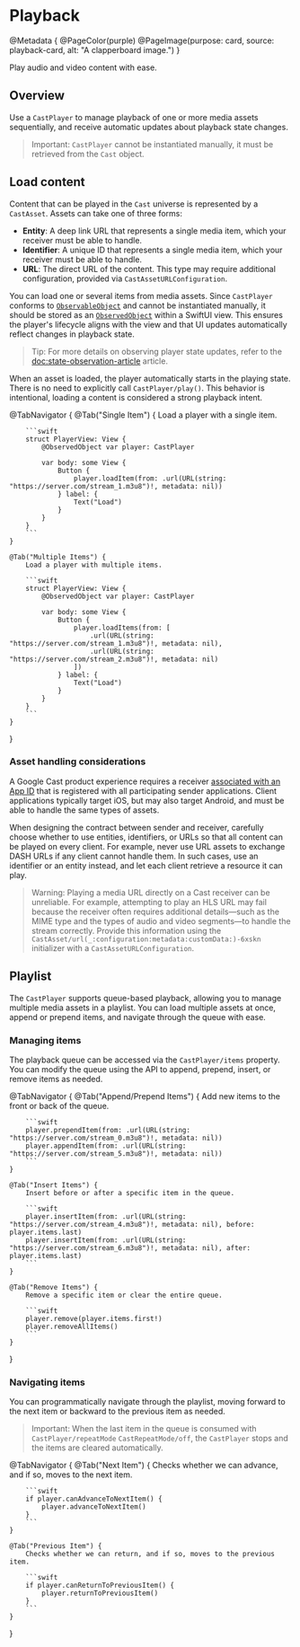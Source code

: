 # Playback

@Metadata {
    @PageColor(purple)
    @PageImage(purpose: card, source: playback-card, alt: "A clapperboard image.")
}

Play audio and video content with ease.

## Overview

Use a ``CastPlayer`` to manage playback of one or more media assets sequentially, and receive automatic updates about playback state changes.

> Important: ``CastPlayer`` cannot be instantiated manually, it must be retrieved from the ``Cast`` object.

## Load content

Content that can be played in the ``Cast`` universe is represented by a ``CastAsset``. Assets can take one of three forms:

- **Entity**: A deep link URL that represents a single media item, which your receiver must be able to handle.
- **Identifier**: A unique ID that represents a single media item, which your receiver must be able to handle.
- **URL**: The direct URL of the content. This type may require additional configuration, provided via ``CastAssetURLConfiguration``.

You can load one or several items from media assets. Since ``CastPlayer`` conforms to [`ObservableObject`](https://developer.apple.com/documentation/combine/observableobject) and cannot be instantiated manually, it should be stored as an [`ObservedObject`](https://developer.apple.com/documentation/swiftui/observedobject) within a SwiftUI view. This ensures the player's lifecycle aligns with the view and that UI updates automatically reflect changes in playback state.

> Tip: For more details on observing player state updates, refer to the <doc:state-observation-article> article.

When an asset is loaded, the player automatically starts in the playing state. There is no need to explicitly call ``CastPlayer/play()``. This behavior is intentional, loading a content is considered a strong playback intent.

@TabNavigator {
    @Tab("Single Item") {
        Load a player with a single item.

        ```swift
        struct PlayerView: View {
            @ObservedObject var player: CastPlayer

            var body: some View {
                Button {
                    player.loadItem(from: .url(URL(string: "https://server.com/stream_1.m3u8")!, metadata: nil))
                } label: {
                    Text("Load")
                }
            }
        }
        ```
    }

    @Tab("Multiple Items") {
        Load a player with multiple items.

        ```swift
        struct PlayerView: View {
            @ObservedObject var player: CastPlayer

            var body: some View {
                Button {
                    player.loadItems(from: [
                        .url(URL(string: "https://server.com/stream_1.m3u8")!, metadata: nil),
                        .url(URL(string: "https://server.com/stream_2.m3u8")!, metadata: nil)
                    ])
                } label: {
                    Text("Load")
                }
            }
        }
        ```
    }
}

### Asset handling considerations

A Google Cast product experience requires a receiver [associated with an App ID](<doc:setup-and-lifecycle-article>) that is registered with all participating sender applications. Client applications typically target iOS, but may also target Android, and must be able to handle the same types of assets.  

When designing the contract between sender and receiver, carefully choose whether to use entities, identifiers, or URLs so that all content can be played on every client. For example, never use URL assets to exchange DASH URLs if any client cannot handle them. In such cases, use an identifier or an entity instead, and let each client retrieve a resource it can play.  

> Warning: Playing a media URL directly on a Cast receiver can be unreliable. For example, attempting to play an HLS URL may fail because the receiver often requires additional details—such as the MIME type and the types of audio and video segments—to handle the stream correctly. Provide this information using the ``CastAsset/url(_:configuration:metadata:customData:)-6xskn`` initializer with a ``CastAssetURLConfiguration``.

## Playlist

The ``CastPlayer`` supports queue-based playback, allowing you to manage multiple media assets in a playlist. You can load multiple assets at once, append or prepend items, and navigate through the queue with ease.

### Managing items

The playback queue can be accessed via the ``CastPlayer/items`` property. You can modify the queue using the API to append, prepend, insert, or remove items as needed.

@TabNavigator {
    @Tab("Append/Prepend Items") {
        Add new items to the front or back of the queue.

        ```swift
        player.prependItem(from: .url(URL(string: "https://server.com/stream_0.m3u8")!, metadata: nil))
        player.appendItem(from: .url(URL(string: "https://server.com/stream_5.m3u8")!, metadata: nil))
        ```
    }
    
    @Tab("Insert Items") {
        Insert before or after a specific item in the queue.

        ```swift
        player.insertItem(from: .url(URL(string: "https://server.com/stream_4.m3u8")!, metadata: nil), before: player.items.last)
        player.insertItem(from: .url(URL(string: "https://server.com/stream_6.m3u8")!, metadata: nil), after: player.items.last)
        ```
    }
    
    @Tab("Remove Items") {
        Remove a specific item or clear the entire queue.

        ```swift
        player.remove(player.items.first!)
        player.removeAllItems()
        ```
    }
}

### Navigating items

You can programmatically navigate through the playlist, moving forward to the next item or backward to the previous item as needed.

> Important: When the last item in the queue is consumed with ``CastPlayer/repeatMode`` ``CastRepeatMode/off``, the ``CastPlayer`` stops and the items are cleared automatically.

@TabNavigator {
    @Tab("Next Item") {
        Checks whether we can advance, and if so, moves to the next item.

        ```swift
        if player.canAdvanceToNextItem() {
            player.advanceToNextItem()
        }
        ```
    }
    
    @Tab("Previous Item") {
        Checks whether we can return, and if so, moves to the previous item.

        ```swift
        if player.canReturnToPreviousItem() {
            player.returnToPreviousItem()
        }
        ```
    }
}
